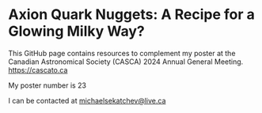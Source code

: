 # Axion Quark Nuggets: A Recipe for a Glowing Milky Way?

This GitHub page contains resources to complement my poster at the Canadian Astronomical Society (CASCA) 2024 Annual General Meeting. https://cascato.ca

My poster number is 23

I can be contacted at michaelsekatchev@live.ca


